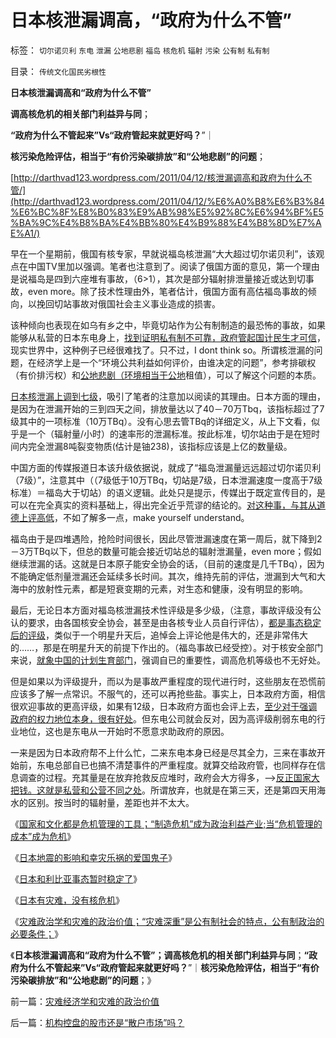 # 日本核泄漏调高，“政府为什么不管”

标签： `切尔诺贝利` `东电` `泄漏` `公地悲剧` `福岛` `核危机` `辐射` `污染` `公有制` `私有制` 

目录： `传统文化国民劣根性`



**日本核泄漏调高和“政府为什么不管”**

**调高核危机的相关部门利益异与同**；

**“政府为什么不管起来”Vs“政府管起来就更好吗？**”｜

**核污染危险评估，相当于“有价污染碳排放”和“公地悲剧”的问题**；

[http://darthvad123.wordpress.com/2011/04/12/核泄漏调高和政府为什么不管/](http://darthvad123.wordpress.com/2011/04/12/%E6%A0%B8%E6%B3%84%E6%BC%8F%E8%B0%83%E9%AB%98%E5%92%8C%E6%94%BF%E5%BA%9C%E4%B8%BA%E4%BB%80%E4%B9%88%E4%B8%8D%E7%AE%A1/)

早在一个星期前，俄国有核专家，早就说福岛核泄漏“大大超过切尔诺贝利”，该观点在中国TV里加以强调。笔者也注意到了。阅读了俄国方面的意见，第一个理由是说福岛是四到六座堆有事故，（6>1），其次是部分辐射排泄量接近或达到切事故，even
more。除了技术性理由外，笔者估计，俄国方面有高估福岛事故的倾向，以挽回切站事故对俄国社会主义事业造成的损害。

该种倾向也表现在如乌有乡之中，毕竟切站作为公有制制造的最恐怖的事故，如果能够从私营的日本东电身上，[找到证明私有制不可靠，政府管起国计民生才可信](../../../2009/1/7/威权万能论，肆虐中国2000年的条件反射.md)，现实世界中，这种例子已经很难找了。只不过，I dont
think
so。所谓核泄漏的问题，在经济学上是一个“环境公共利益如何评价，由谁决定的问题”，参考排碳权（有价排污权）和[公地悲剧（环境相当于公地](../../../2010/8/10/罗马公地悲剧和贵族特权，和国有资产流失.md)租值），可以了解这个问题的本质。



[日本核泄漏上调到七级](../../../2011/3/17/日本和利比亚快没戏看了.md)，吸引了笔者的注意加以阅读的其理由。日本方面的理由，是因为在泄漏开始的三到四天之间，排放量达以了40－70万Tbq，该指标超过了7级其中的一项标准（10万TBq）。没有心思去管TBq的详细定义，从上下文看，似乎是一个（辐射量/小时）的速率形的泄漏标准。按此标准，切尔站由于是在短时间内完全泄漏8吨裂变物质(估计是铀238)，该指标应该是上亿的数量级。

中国方面的传媒报道日本该升级依据说，就成了“福岛泄漏量远远超过切尔诺贝利（7级）”，注意其中（（7级低于10万TBq，切站是7级，日本泄漏速度一度高于7级标准）＝福岛大于切站）的语义逻辑。此处只是提示，传媒出于既定宣传目的，是可以在完全真实的资料基础上，得出完全近乎荒谬的结论的。[对这种事，与其从道德上评高低](../../../2010/11/11/林语堂：利益是平民的利益，道德是统治阶级的道德.md)，不如了解多一点，make yourself
understand。

福岛由于是四堆遇险，抢险时间很长，因此尽管泄漏速度在第一周后，就下降到2－3万TBq以下，但总的数量可能会接近切站总的辐射泄漏量，even
more；假如继续泄漏的话。这就是日本原子能安全协会的话，（目前的速度是几千TBq），因为不能确定低剂量泄漏还会延续多长时间。其次，维持先前的评估，泄漏到大气和大海中的放射性元素，都是短衰变期的元素，对生态和健康，没有明显的影响。

最后，无论日本方面对福岛核泄漏技术性评级是多少级，（注意，事故评级没有公认的要求，由各国核安全协会，甚至是由各核专业人员自行评估），[都是事态稳定后的评级](../../../2011/3/20/日本有灾难，没有核危机.md)，类似于一个明星升天后，追悼会上评论他是伟大的，还是非常伟大的……，那是在明星升天的前提下作出的。（福岛事故已经受控）。对于核安全部门来说，[就象中国的计划生育部门](../../../2011/1/22/计划生育荒谬绝伦.md)，强调自已的重要性，调高危机等级也不无好处。

但是如果以为评级提升，而以为是事故严重程度的现代进行时，这些朋友在恐慌前应该多了解一点常识。不服气的，还可以再抢些盐。事实上，日本政府方面，相信很欢迎事故的更高评级，如果有12级，日本政府方面也会评上去，[至少对于强调政府的权力地位本身，很有好处](http://blog.sina.com.cn/s/blog_5563a64d0100gfpk.html)。但东电公司就会反对，因为高评级削弱东电的行业地位，这也是东电从一开始时不愿意求助政府的原因。

一来是因为日本政府帮不上什么忙，二来东电本身已经是尽其全力，三来在事故开始前，东电总部自已也搞不清楚事件的严重程度。就算交给政府管，也同样存在信息调查的过程。充其量是在放弃抢救反应堆时，政府会大方得多，——>[反正国家大把钱。这就是私营和公营不同之处](../../../2010/12/31/经济学的（短缺原理＝进化论＋边际繁殖原理）.md)。所谓放弃，也就是在第三天，还是第四天用海水的区别。按当时的辐射量，差距也并不太大。

《[国家和文化都是危机管理的工具；“制造危机”成为政治利益产业;当“危机管理的成本”成为危机](../../../2011/1/8/当“居安思危”成为陋习.md)》

《[日本地震的影响和幸灾乐祸的爱国鬼子](../../../2011/3/14/日本地震的影响和幸灾乐祸的爱国鬼子.md)》

《[日本和利比亚事态暂时稳定了](../../../2011/3/17/日本和利比亚快没戏看了.md)》

《[日本有灾难，没有核危机](../../../2011/3/20/日本有灾难，没有核危机.md)》

《[灾难政治学和灾难的政治价值；“灾难深重”是公有制社会的特点，公有制政治的必要条件；](../../../2011/4/12/灾难经济学和灾难的政治价值.md)》

《**日本核泄漏调高和“政府为什么不管”；调高核危机的相关部门利益异与同**；**“政府为什么不管起来”Vs“政府管起来就更好吗？**”｜**核污染危险评估，相当于“有价污染碳排放”和“公地悲剧”的问题**；》

前一篇：[灾难经济学和灾难的政治价值](../../../2011/4/12/灾难经济学和灾难的政治价值.md)

后一篇：[机构控盘的股市还是“散户市场”吗？](../../../2011/4/13/机构控盘的股市还是“散户市场”吗？.md)